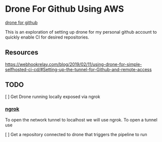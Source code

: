 # Drone For Github Using AWS
[drone for github](https://docs.drone.io/server/provider/github/)

This is an exploration of setting up drone for my personal github account to quickly enable CI for desired repositories. 


## Resources
https://webhookrelay.com/blog/2019/02/11/using-drone-for-simple-selfhosted-ci-cd/#Setting-up-the-tunnel-for-Github-and-remote-access


## TODO

[ ] Get Drone running locally exposed via ngrok

### [ngrok](https://ngrok.com/)
To open the network tunnel to localhost we will use ngrok. To open a tunnel use 


[ ] Get a repository connected to drone that triggers the pipeline to run 
    